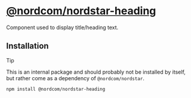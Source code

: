# [@nordcom/nordstar-heading](https://nordstar.dev/docs/components/heading/?utm_source=nordstar&utm_campaign=oss)

Component used to display title/heading text.

## Installation

> [!TIP]
> This is an internal package and should probably not be installed by itself, but rather come as a dependency of `@nordcom/nordstar`.

```sh
npm install @nordcom/nordstar-heading
```
